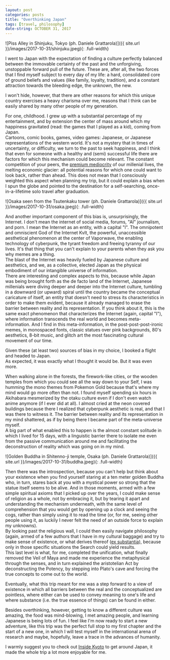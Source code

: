 ```yaml
---
layout: post
categories: posts
title: "Overthinking Japan"
tags: [travel, philosophy]
date-string: OCTOBER 31, 2017
---
```


![Piss Alley in Shinjuku, Tokyo (ph. Daniele Grattarola)]({{ site.url }}/images/2017-10-31/shinjuku.jpeg){: .full-width}

I went to Japan with the expectation of finding a culture perfectly balanced 
between the immovable certainty of the past and the unforgiving, unstoppable
forward pull of the future. These are, after all, the two forces that I find myself subject to every day of my life: a hard, consolidated core of ground beliefs and values (like family, loyalty, tradition), and a constant attraction towards the bleeding edge, the unknown, the new. 

I won't hide, however, that there are other reasons for which this unique country exercises a heavy charisma over me, reasons that I think can be easily shared by many other people of my generation.  
<!--more-->

For one, childhood. I grew up with a substantial percentage of my entertainment, and by extension the center of mass around which my happiness gravitated (read: the games that I played as a kid), coming from Japan.  
Cartoons, comic books, games, video games: Japanese, or Japanese representations of the western world. 
It's not a mystery that in times of uncertainty, or difficulty, we turn to the past to seek happiness, and I think that even for someone with a healthy and (semi) successful life there are factors for which this mechanism could become relevant. The constant competition of your peers, the [premium mediocrity](https://ribbonfarm.com/2017/08/17/the-premium-mediocre-life-of-maya-millenial/) of our millenial lives, the melting economic glacier: all potential reasons for which one could want to look back, rather than ahead. 
This does not mean that I consciously weighted this aspect when planning my trip, but it could explain a bias when I spun the globe and pointed to the destination for a self-searching, once-in-a-lifetime solo travel after graduation.

![Osaka seen from the Tsutenkaku tower (ph. Daniele Grattarola)]({{ site.url }}/images/2017-10-31/osaka.jpeg){: .full-width}

And another important component of this bias is, unsurprisingly, the Internet. 
I don't mean the internet of social media, forums, "AI" journalism, and porn. I mean the Internet as an entity, with a capital "I". The omnipotent and omniscient God of the Internet Kvlt, the powerful, unaccessible aesthetical phenomenon at the center of Vaporwave, the enabling technology of cyberpunk, the tyrant freedom and freeing tyranny of our lives. It's that thing that you can't explain to your parents when they ask you why memes are a thing.  
The blast of the Internet was heavily fueled by Japanese culture and aesthetics, and we, as a collective, elected Japan as the physical embodiment of our intangible universe of information.  
There are interesting and complex aspects to this, because while Japan was being brought forth as the de facto land of the Internet, Japanese millenials were diving deeper and deeper into the Internet culture, tumbling in a downward (or upward) spiral until the country became the conceptual caricature of itself, an entity that doesn't need to stress its characteristics in order to make them evident, because it already managed to erase the barrier between reality and its representation. If you think about it, this is the same exact phenomenon that characterizes the Internet (again, capital "I"), where information transcends the real world and becomes meta-information. 
And I find in this meta-information, in the post-post-post-ironic memes, in monospaced fonts, classic statues over pink backgrounds, 80's aesthetics, 8-bit music, and glitch art the most fascinating cultural movement of our time. 

Given these (at least two) sources of bias in my choice, I booked a flight and headed to Japan.  
As expected, it was exactly what I thought it would be. But it was even more. 

When walking alone in the forests, the firework-like cities, or the wooden temples from which you could see all the way down to your Self, I was humming the mono themes from Pokemon Gold because that's where my mind would go more often than not. I found myself spending six hours in Akihabara mesmerized by the otaku culture even if I don't even watch anime anymore (if I ever did at all). I almost cried at the neon covered buildings because there I realized that cyberpunk aesthetic is real, and that I was there to witness it. The barrier between reality and its representation in my mind shattered, as if by being there I became part of the meta-universe myself.  
A big part of what enabled this to happen is the almost constant solitude in which I lived for 15 days, with a linguistic barrier there to isolate me even from the passive communication around me and facilitating the deconstruction of reality which was going on in my mind.  

![Golden Buddha in Shitenno-ji temple, Osaka (ph. Daniele Grattarola)]({{ site.url }}/images/2017-10-31/buddha.jpeg){: .full-width}

Then there was the introspection, because you can't help but think about your existence when you find yourself staring at a ten meter golden Buddha who, in turn, stares back at you with a mystical power so strong that the statue itself seems to be alive. And in those moments, armed with a few simple spiritual axioms that I picked up over the years, I could make sense of religion as a whole, not by embracing it, but by tearing it apart and understanding the mechanism underneath, with the same level of comprehension that you would get by opening up a clock and seeing the cogs, rather than simply using it to read the time (or, for me, seeing other people using it, as luckily I never felt the need of an outside force to explain my unknowns).  
By looking past the religious wall, I could then easily navigate philosophy (again, armed of a few authors that I have in my cultural baggage) and try to make sense of existence, or what derives thereof ([ex substantia](http://exsubstantia.com/about)), because only in those specific situations the Search could yield results.  
This last level is what, for me, completed the unification, what finally removed the Veil of Maya and made me experience the metaphysical through the senses, and in turn explained the aristotelian Act by deconstructing the Potency, by stepping into Plato's cave and forcing the true concepts to come out to the world. 

Eventually, what this trip meant for me was a step forward to a view of existence in which all barriers between the real and the conceptualized are pointless, where either can be used to convey meaning to one's life and where substance (i.e. the true essence of things) can be found in either.  

Besides overthinking, however, getting to know a different culture was amazing, the food was mind-blowing, I met amazing people, and learning Japanese is being lots of fun. I feel like I'm now ready to start a new adventure, like this trip was the perfect full stop to my first chapter and the start of a new one, in which I will test myself in the international arena of research and maybe, hopefully, leave a trace in the advances of humanity. 

I warmly suggest you to check out [Inside Kyoto](https://insidekyoto.com) to get around Japan, it made the whole trip a lot more enjoyable for me.
